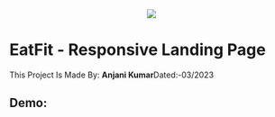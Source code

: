 <!---->
<div align="center">
<img src="file:///D:/Websites/Project%201/images/logo.svg" align="center">
</div>

# EatFit - Responsive Landing Page

<p>This Project Is Made By: <strong>Anjani Kumar</strong>Dated:-03/2023</p>

## Demo:
